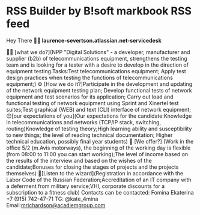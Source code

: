 # RSS Builder by B!soft markbook RSS feed
Hey There 👋👋
**laurence-severtson.atlassian.net-servicedesk**

🙋‍♀️ [what we do?](NPP "Digital Solutions" - a developer, manufacturer and supplier (b2b) of telecommunications equipment, strengthens the testing team and is looking for a tester with a desire to develop in the direction of equipment testing.Tasks:Test telecommunications equipment; Apply test design practices when testing the functions of telecommunications equipment;)
⚙️ [How we do it?]Participate in the development and updating of the network equipment testing plan; Develop functional tests of network equipment and test scenarios for its application; Carry out load and functional testing of network equipment using Sprint and Xinertel test suites;Test graphical (WEB) and text (CLI) interface of network equipment; 
😊[our expectations of you](Our expectations for the candidate:Knowledge in telecommunications and networks (TCP/IP stack, switching, routing)Knowledge of testing theory;High learning ability and susceptibility to new things; the level of reading technical documentation; Higher technical education, possibly final year students)
🍔 [We offer?] (Work in the office 5/2 (m.Avis motorways), the beginning of the working day is flexible (from 08:00 to 11:00 you can start working);The level of income based on the results of the interview and based on the wishes of the candidate;Bonuses for closing the stages of projects and the projects themselves)
🧙[Listen to the wizard](Registration in accordance with the Labor Code of the Russian Federation;Accreditation of an IT company with a deferment from military service;VHI, corporate discounts for a subscription to a fitness club)
Contacts can be contacted:
Fomina Ekaterina
+7 (915) 742-47-71
TG: @kate_4mina
Email:mrichardson@acadiemgroup.com
